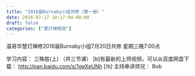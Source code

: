 ```yaml
---
title: "2016届Burnaby小组共修（第一册）"
date: 2016-07-17 10:17:04-08:00
draft: false
categories: ["慧灯禅修班"]
---
```

温哥华慧灯禅修2016届Burnaby小组7月20日共修​
星期三晚7:00点

学习内容： 三殊胜(上) （共三节课）
[b]有最新的上师视频，可以从百度网盘下载：
http://pan.baidu.com/s/1geXeUNh
[/b]
主持串讲师兄： Bob
